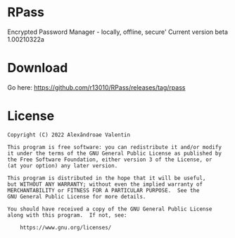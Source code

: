 # RPass
Encrypted Password Manager - locally, offline, secure'
Current version beta 1.00210322a

# Download 
Go here: https://github.com/r13010/RPass/releases/tag/rpass

# License

	Copyright (C) 2022 Alexăndroae Valentin

    This program is free software: you can redistribute it and/or modify
    it under the terms of the GNU General Public License as published by
    the Free Software Foundation, either version 3 of the License, or
    (at your option) any later version.

    This program is distributed in the hope that it will be useful,
    but WITHOUT ANY WARRANTY; without even the implied warranty of
    MERCHANTABILITY or FITNESS FOR A PARTICULAR PURPOSE.  See the
    GNU General Public License for more details.

    You should have received a copy of the GNU General Public License
    along with this program.  If not, see:

		https://www.gnu.org/licenses/
